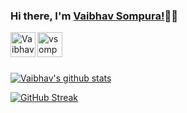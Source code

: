 ### Hi there, I'm [Vaibhav Sompura!](https://vsompura3.github.io/sastabio/index.html)👋🏻 
  
<!--   ![](https://komarev.com/ghpvc/?username=vsompura3&color=dc143c&style=plastic&label=Visitors&color=blueviolet) -->

<a href="https://www.linkedin.com/in/vaibhav-sompura/">
  <img align="left" alt="Vaibhav's LinkedIn" width="40px" height="40px" src="https://cliply.co/wp-content/uploads/2021/02/372102050_LINKEDIN_ICON_TRANSPARENT_1080.gif" />
</a>

<a href="https://t.me/vsompura3">
  <img align="left" alt="vsompura3" width="40px" height="40px" src="https://media0.giphy.com/media/EuMes40JZirYe18nYY/giphy.gif" />
</a>
<br />
<br />
<br />

[![Vaibhav's github stats](https://github-readme-stats.vercel.app/api?username=vsompura3&show_icons=true&title_color=fff&icon_color=79ff97&text_color=9f9f9f&bg_color=151515&count_private=true)](https://github.com/vsompura3)

<p align = "left">
<!--   <img src = "https://github-readme-streak-stats.herokuapp.com?user=vsompura3&theme=dark&hide_border=true" width = 400> -->
  

</p>

[![GitHub Streak](https://github-readme-streak-stats.herokuapp.com?user=vsompura3&theme=neon-dark&date_format=j%20M%5B%20Y%5D)](https://git.io/streak-stats)

